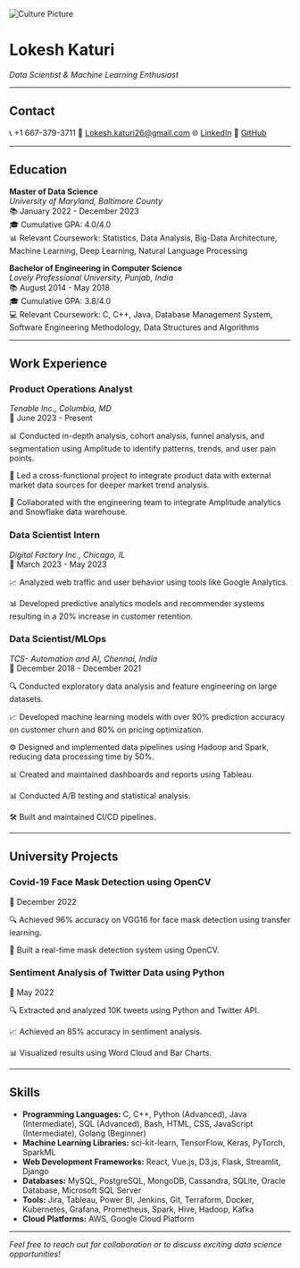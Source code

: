 
![Culture Picture](https://github.com/Lokesh926/LokeshKaturi/assets/43766565/cf823cb3-b650-4238-b25f-216feae5c6ea)
# **Lokesh Katuri**
*Data Scientist & Machine Learning Enthusiast*


---

## **Contact**
📞 +1 667-379-3711
📧 Lokesh.katuri26@gmail.com
🌐 [LinkedIn](https://www.linkedin.com/in/lokesh-katuri-2696l/)
🚀 [GitHub](https://github.com/LokKaturi)

---

## **Education**
**Master of Data Science**  
*University of Maryland, Baltimore County*  
📚 January 2022 - December 2023  
🎓 Cumulative GPA: 4.0/4.0  
📊 Relevant Coursework: Statistics, Data Analysis, Big-Data Architecture, Machine Learning, Deep Learning, Natural Language Processing

**Bachelor of Engineering in Computer Science**  
*Lovely Professional University, Punjab, India*  
📚 August 2014 - May 2018  
🎓 Cumulative GPA: 3.8/4.0  
💻 Relevant Coursework: C, C++, Java, Database Management System, Software Engineering Methodology, Data Structures and Algorithms

---

## **Work Experience**
### **Product Operations Analyst**  
*Tenable Inc., Columbia, MD*  
📅 June 2023 - Present  

📊 Conducted in-depth analysis, cohort analysis, funnel analysis, and segmentation using Amplitude to identify patterns, trends, and user pain points.

🚀 Led a cross-functional project to integrate product data with external market data sources for deeper market trend analysis.

🔗 Collaborated with the engineering team to integrate Amplitude analytics and Snowflake data warehouse.

### **Data Scientist Intern**  
*Digital Factory Inc., Chicago, IL*  
📅 March 2023 - May 2023  

📈 Analyzed web traffic and user behavior using tools like Google Analytics.

📊 Developed predictive analytics models and recommender systems resulting in a 20% increase in customer retention.

### **Data Scientist/MLOps**  
*TCS- Automation and AI, Chennai, India*  
📅 December 2018 - December 2021  

🔍 Conducted exploratory data analysis and feature engineering on large datasets.

📈 Developed machine learning models with over 90% prediction accuracy on customer churn and 80% on pricing optimization.

⚙️ Designed and implemented data pipelines using Hadoop and Spark, reducing data processing time by 50%.

📊 Created and maintained dashboards and reports using Tableau.

📊 Conducted A/B testing and statistical analysis.

🛠️ Built and maintained CI/CD pipelines.

---

## **University Projects**
### **Covid-19 Face Mask Detection using OpenCV**  
📅 December 2022

🔍 Achieved 96% accuracy on VGG16 for face mask detection using transfer learning.

🚀 Built a real-time mask detection system using OpenCV.

### **Sentiment Analysis of Twitter Data using Python**  
📅 May 2022

🔍 Extracted and analyzed 10K tweets using Python and Twitter API.

📈 Achieved an 85% accuracy in sentiment analysis.

📊 Visualized results using Word Cloud and Bar Charts.

---

## **Skills**
- **Programming Languages:** C, C++, Python (Advanced), Java (Intermediate), SQL (Advanced), Bash, HTML, CSS, JavaScript (Intermediate), Golang (Beginner)
- **Machine Learning Libraries:** sci-kit-learn, TensorFlow, Keras, PyTorch, SparkML
- **Web Development Frameworks:** React, Vue.js, D3.js, Flask, Streamlit, Django
- **Databases:** MySQL, PostgreSQL, MongoDB, Cassandra, SQLite, Oracle Database, Microsoft SQL Server
- **Tools:** Jira, Tableau, Power BI, Jenkins, Git, Terraform, Docker, Kubernetes, Grafana, Prometheus, Spark, Hive, Hadoop, Kafka
- **Cloud Platforms:** AWS, Google Cloud Platform

---

*Feel free to reach out for collaboration or to discuss exciting data science opportunities!*

